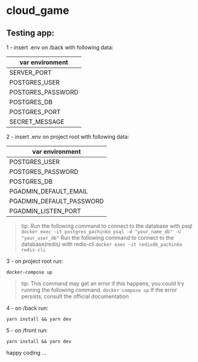 # cloud_game

## Testing app:

1 - insert .env on /back with following data:

|  var environment  |
|-------------------|
|    SERVER_PORT    |
|   POSTGRES_USER   |
| POSTGRES_PASSWORD |
|    POSTGRES_DB    |
|   POSTGRES_PORT   |
|  SECRET_MESSAGE   |

2 - insert .env on project root with following data:

|     var environment      |
|--------------------------|
|      POSTGRES_USER       |
|    POSTGRES_PASSWORD     |
|       POSTGRES_DB        |
|  PGADMIN_DEFAULT_EMAIL   |
| PGADMIN_DEFAULT_PASSWORD |
|   PGADMIN_LISTEN_PORT    |

> tip:
Run the following command to connect to the database with psql
```docker exec -it postgres_pachinko psql -d "your_name_db" -U "your_user_db"```
Run the following command to connect to the database(redis) with redis-cli
```docker exec -it redisdb_pachinko redis-cli```


3 - on project root run:

```
docker-compose up
```

> tip: This command may get an error if this happens, you could try running the following command.
```docker compose up```
> If the error persists, consult the official documentation

4 - on /back run:

```
yarn install && yarn dev 
```

5 - on /front run:

```
yarn install && yarn dev
```

happy coding ...